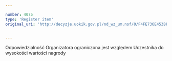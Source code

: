 ```yaml
---

number: 4075
type: 'Register item'
original_uri: 'http://decyzje.uokik.gov.pl/nd_wz_um.nsf/0/F4FE736E453BF4F4C1257AC9003180FA?OpenDocument'


---
```


Odpowiedzialność Organizatora ograniczona jest względem Uczestnika do wysokości wartości nagrody
